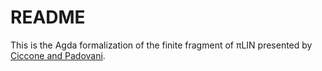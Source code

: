 # README

This is the Agda formalization of the finite fragment of πLIN
presented by [Ciccone and
Padovani](http://dx.doi.org/10.4230/LIPIcs.CONCUR.2022.36).
